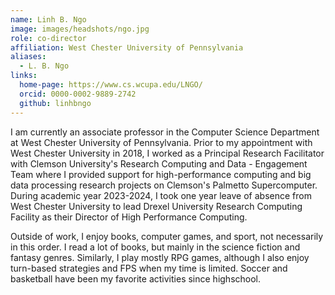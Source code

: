 ```yaml
---
name: Linh B. Ngo
image: images/headshots/ngo.jpg
role: co-director
affiliation: West Chester University of Pennsylvania
aliases:
  - L. B. Ngo
links:
  home-page: https://www.cs.wcupa.edu/LNGO/
  orcid: 0000-0002-9889-2742
  github: linhbngo
---
```


I am currently an associate professor in the Computer Science Department at West Chester University of Pennsylvania. Prior to my appointment with West Chester University in 2018, I worked as a Principal Research Facilitator with Clemson University's Research Computing and Data - Engagement Team where I provided support for high-performance computing and big data processing research projects on Clemson's Palmetto Supercomputer. During academic year 2023-2024, I took one year leave of absence from West Chester University to lead Drexel University Research Computing Facility as their Director of High Performance Computing.

Outside of work, I enjoy books, computer games, and sport, not necessarily in this order. I read a lot of books, but mainly in the science fiction and fantasy genres. Similarly, I play mostly RPG games, although I also enjoy turn-based strategies and FPS when my time is limited. Soccer and basketball have been my favorite activities since highschool.

